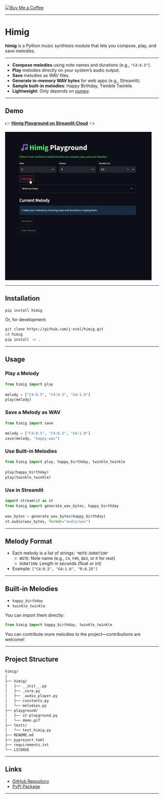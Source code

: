<a href="https://coff.ee/jncel">
  <img src="https://cdn.buymeacoffee.com/buttons/v2/default-yellow.png" width="170" height="" alt="Buy Me a Coffee">
</a>

---

# Himig

**himig** is a Python music synthesis module that lets you compose, play, and save melodies.

---

- **Compose melodies** using note names and durations (e.g., `"C4:0.5"`).
- **Play** melodies directly on your system’s audio output.
- **Save** melodies as WAV files.
- **Generate in-memory WAV bytes** for web apps (e.g., Streamlit).
- **Sample built-in melodies**: Happy Birthday, Twinkle Twinkle.
- **Lightweight**: Only depends on [numpy](https://numpy.org/).

---

## Demo

👉 [**Himig Playground on Streamlit Cloud**](https://himig-playground.streamlit.app/) 👈

[![Demo preview](https://github.com/j-ncel/himig/raw/main/playground/demo.gif)](https://himig-playground.streamlit.app/)

---

## Installation

```sh
pip install himig
```

Or, for development:

```sh
git clone https://github.com/j-ncel/himig.git
cd himig
pip install -e .
```

---

## Usage

### Play a Melody

```python
from himig import play

melody = ["C4:0.5", "C4:0.5", "G4:1.0"]
play(melody)
```

### Save a Melody as WAV

```python
from himig import save

melody = ["C4:0.5", "C4:0.5", "G4:1.0"]
save(melody, "happy.wav")
```

### Use Built-in Melodies

```python
from himig import play, happy_birthday, twinkle_twinkle

play(happy_birthday)
play(twinkle_twinkle)
```

### Use in Streamlit

```python
import streamlit as st
from himig import generate_wav_bytes, happy_birthday

wav_bytes = generate_wav_bytes(happy_birthday)
st.audio(wav_bytes, format="audio/wav")
```

---

## Melody Format

- Each melody is a list of strings: `"NOTE:DURATION"`
  - `NOTE`: Note name (e.g., `C4`, `F#5`, `Bb3`, or `R` for rest)
  - `DURATION`: Length in seconds (float or int)
- Example: `["C4:0.5", "G4:1.0", "R:0.25"]`

---

## Built-in Melodies

- `happy_birthday`
- `twinkle_twinkle`

You can import them directly:

```python
from himig import happy_birthday, twinkle_twinkle
```

You can contribute more melodies to the project—contributions are welcome!

---

## Project Structure

```
himig/
│
├── himig/
│   ├── __init__.py
│   ├── _core.py
│   ├── _audio_player.py
│   ├── constants.py
│   └── melodies.py
├── playground/
│   ├── st-playground.py
│   └── demo.gif
├── tests/
│   └── test_himig.py
├── README.md
├── pyproject.toml
├── requirements.txt
└── LICENSE
```

---

## Links

- [GitHub Repository](https://github.com/j-ncel/himig)
- [PyPI Package](https://pypi.org/project/himig/)

---
